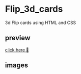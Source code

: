# Flip_3d_cards
3d Flip cards using HTML and CSS 
## preview 
[click here 🔗](https://khadidjainfoinfinity.github.io/Flip_3d_cards/)
## images
